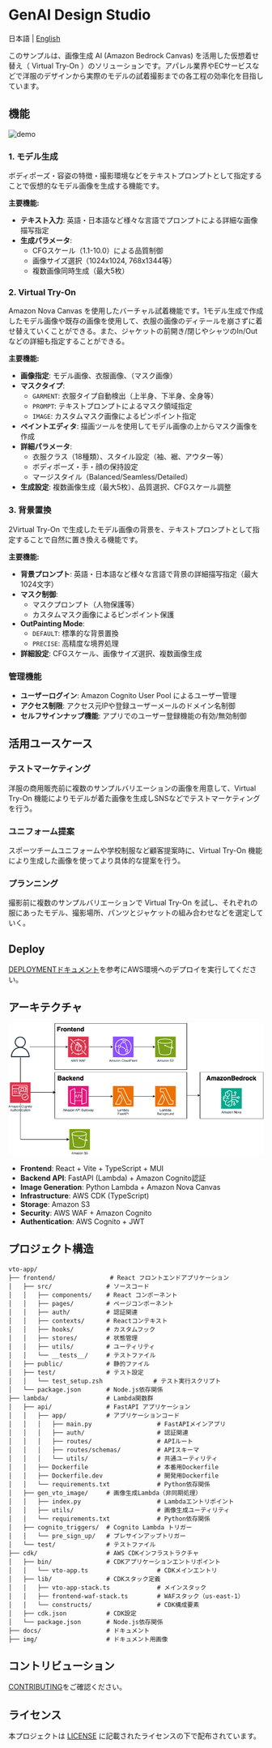 # GenAI Design Studio

日本語 | [English](./README.md)

このサンプルは、画像生成 AI (Amazon Bedrock Canvas) を活用した仮想着せ替え（ Virtual Try-On ）のソリューションです。アパレル業界やECサービスなどで洋服のデザインから実際のモデルの試着撮影までの各工程の効率化を目指しています。

## 機能
![demo](./img/demo.gif)
### 1. モデル生成
ボディポーズ・容姿の特徴・撮影環境などをテキストプロンプトとして指定することで仮想的なモデル画像を生成する機能です。

**主要機能:**
- **テキスト入力**: 英語・日本語など様々な言語でプロンプトによる詳細な画像描写指定
- **生成パラメータ**:
  - CFGスケール（1.1-10.0）による品質制御
  - 画像サイズ選択（1024x1024, 768x1344等）
  - 複数画像同時生成（最大5枚）

### 2. Virtual Try-On
Amazon Nova Canvas を使用したバーチャル試着機能です。1モデル生成で作成したモデル画像や既存の画像を使用して、衣服の画像のディテールを崩さずに着せ替えていくことができる。また、ジャケットの前開き/閉じやシャツのIn/Outなどの詳細も指定することができる。

**主要機能:**
- **画像指定**: モデル画像、衣服画像、（マスク画像）
- **マスクタイプ**:
  - `GARMENT`: 衣服タイプ自動検出（上半身、下半身、全身等）
  - `PROMPT`: テキストプロンプトによるマスク領域指定
  - `IMAGE`: カスタムマスク画像によるピンポイント指定
- **ペイントエディタ**: 描画ツールを使用してモデル画像の上からマスク画像を作成
- **詳細パラメータ**:
  - 衣服クラス（18種類）、スタイル設定（袖、裾、アウター等）
  - ボディポーズ・手・顔の保持設定
  - マージスタイル（Balanced/Seamless/Detailed）
- **生成設定**: 複数画像生成（最大5枚）、品質選択、CFGスケール調整

### 3. 背景置換
2Virtual Try-On で生成したモデル画像の背景を、テキストプロンプトとして指定することで自然に置き換える機能です。

**主要機能:**
- **背景プロンプト**: 英語・日本語など様々な言語で背景の詳細描写指定（最大1024文字）
- **マスク制御**:
  - マスクプロンプト（人物保護等）
  - カスタムマスク画像によるピンポイント保護
- **OutPainting Mode**:
  - `DEFAULT`: 標準的な背景置換
  - `PRECISE`: 高精度な境界処理
- **詳細設定**: CFGスケール、画像サイズ選択、複数画像生成

### 管理機能
- **ユーザーログイン**: Amazon Cognito User Pool によるユーザー管理
- **アクセス制限**: アクセス元IPや登録ユーザーメールのドメイン名制御
- **セルフサインナップ機能**: アプリでのユーザー登録機能の有効/無効制御


## 活用ユースケース
### テストマーケティング
洋服の商用販売前に複数のサンプルバリエーションの画像を用意して、Virtual Try-On 機能によりモデルが着た画像を生成しSNSなどでテストマーケティングを行う。
### ユニフォーム提案
スポーツチームユニフォームや学校制服など顧客提案時に、Virtual Try-On 機能により生成した画像を使ってより具体的な提案を行う。
### プランニング
撮影前に複数のサンプルバリエーションで Virtual Try-On を試し、それぞれの服にあったモデル、撮影場所、パンツとジャケットの組み合わせなどを選定していく。

## Deploy
[DEPLOYMENTドキュメント](./docs/ja/DEPLOYMENT.md)を参考にAWS環境へのデプロイを実行してください。

## アーキテクチャ
![architecture](./img/architecture.png)

- **Frontend**: React + Vite + TypeScript + MUI
- **Backend API**: FastAPI (Lambda) + Amazon Cognito認証
- **Image Generation**: Python Lambda + Amazon Nova Canvas
- **Infrastructure**: AWS CDK (TypeScript)
- **Storage**: Amazon S3
- **Security**: AWS WAF + Amazon Cognito
- **Authentication**: AWS Cognito + JWT

## プロジェクト構造

```
vto-app/
├── frontend/               # React フロントエンドアプリケーション
│   ├── src/               # ソースコード
│   │   ├── components/    # React コンポーネント
│   │   ├── pages/         # ページコンポーネント
│   │   ├── auth/          # 認証関連
│   │   ├── contexts/      # Reactコンテキスト
│   │   ├── hooks/         # カスタムフック
│   │   ├── stores/        # 状態管理
│   │   ├── utils/         # ユーティリティ
│   │   └── __tests__/     # テストファイル
│   ├── public/            # 静的ファイル
│   ├── test/              # テスト設定
│   │   └── test_setup.zsh              # テスト実行スクリプト
│   └── package.json       # Node.js依存関係
├── lambda/                # Lambda関数群
│   ├── api/               # FastAPI アプリケーション
│   │   ├── app/           # アプリケーションコード
│   │   │   ├── main.py                  # FastAPIメインアプリ
│   │   │   ├── auth/                    # 認証関連
│   │   │   ├── routes/                  # APIルート
│   │   │   ├── routes/schemas/          # APIスキーマ
│   │   │   └── utils/                   # 共通ユーティリティ
│   │   ├── Dockerfile                   # 本番用Dockerfile
│   │   ├── Dockerfile.dev               # 開発用Dockerfile
│   │   └── requirements.txt             # Python依存関係
│   ├── gen_vto_image/     # 画像生成Lambda（非同期処理）
│   │   ├── index.py                     # Lambdaエントリポイント
│   │   ├── utils/                       # 画像生成ユーティリティ
│   │   └── requirements.txt             # Python依存関係
│   ├── cognito_triggers/  # Cognito Lambda トリガー
│   │   └── pre_sign_up/   # プレサインアップトリガー
│   └── test/              # テストファイル
├── cdk/                   # AWS CDKインフラストラクチャ
│   ├── bin/               # CDKアプリケーションエントリポイント
│   │   └── vto-app.ts                   # CDKメインエントリ
│   ├── lib/               # CDKスタック定義
│   │   ├── vto-app-stack.ts             # メインスタック
│   │   ├── frontend-waf-stack.ts        # WAFスタック（us-east-1）
│   │   └── constructs/                  # CDK構成要素
│   ├── cdk.json           # CDK設定
│   └── package.json       # Node.js依存関係
├── docs/                  # ドキュメント
├── img/                   # ドキュメント用画像
```


## コントリビューション

[CONTRIBUTING](./CONTRIBUTING.md)をご確認ください。

## ライセンス

本プロジェクトは [LICENSE](./LICENSE) に記載されたライセンスの下で配布されています。
